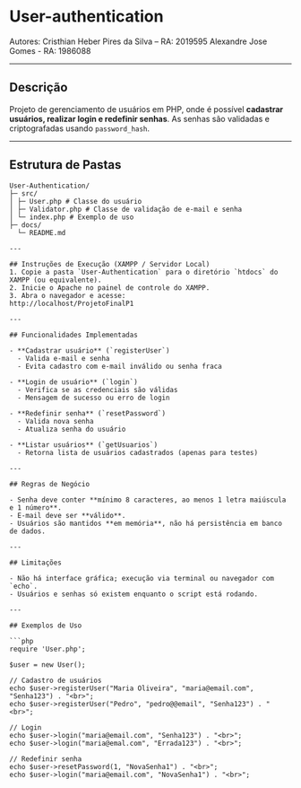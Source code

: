 # User-authentication
Autores: 
Cristhian Heber Pires da Silva – RA: 2019595
Alexandre Jose Gomes - RA: 1986088

---

## Descrição
Projeto de gerenciamento de usuários em PHP, onde é possível **cadastrar usuários, realizar login e redefinir senhas**. As senhas são validadas e criptografadas usando `password_hash`.

---

## Estrutura de Pastas
```
User-Authentication/
├─ src/
│ ├─ User.php # Classe do usuário
│ ├─ Validator.php # Classe de validação de e-mail e senha
│ └─ index.php # Exemplo de uso
├─ docs/
  └─ README.md

---

## Instruções de Execução (XAMPP / Servidor Local)
1. Copie a pasta `User-Authentication` para o diretório `htdocs` do XAMPP (ou equivalente).
2. Inicie o Apache no painel de controle do XAMPP.
3. Abra o navegador e acesse:
http://localhost/ProjetoFinalP1

---

## Funcionalidades Implementadas

- **Cadastrar usuário** (`registerUser`)  
  - Valida e-mail e senha  
  - Evita cadastro com e-mail inválido ou senha fraca  

- **Login de usuário** (`login`)  
  - Verifica se as credenciais são válidas  
  - Mensagem de sucesso ou erro de login  

- **Redefinir senha** (`resetPassword`)  
  - Valida nova senha  
  - Atualiza senha do usuário

- **Listar usuários** (`getUsuarios`)  
  - Retorna lista de usuários cadastrados (apenas para testes)

---

## Regras de Negócio

- Senha deve conter **mínimo 8 caracteres, ao menos 1 letra maiúscula e 1 número**.
- E-mail deve ser **válido**.
- Usuários são mantidos **em memória**, não há persistência em banco de dados.

---

## Limitações

- Não há interface gráfica; execução via terminal ou navegador com `echo`.
- Usuários e senhas só existem enquanto o script está rodando.

---

## Exemplos de Uso

```php
require 'User.php';

$user = new User();

// Cadastro de usuários
echo $user->registerUser("Maria Oliveira", "maria@email.com", "Senha123") . "<br>";
echo $user->registerUser("Pedro", "pedro@@email", "Senha123") . "<br>";

// Login
echo $user->login("maria@email.com", "Senha123") . "<br>";
echo $user->login("maria@emal.com", "Errada123") . "<br>";

// Redefinir senha
echo $user->resetPassword(1, "NovaSenha1") . "<br>";
echo $user->login("maria@email.com", "NovaSenha1") . "<br>";
